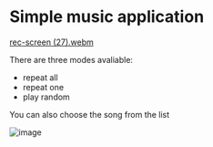 # Simple music application 



[rec-screen (27).webm](https://user-images.githubusercontent.com/101255867/221403326-a09cba49-086f-4685-a3e1-c9666d8bf536.webm)


There are three modes avaliable:
- repeat all
- repeat one
- play random

You can also choose the song from the list

![image](https://user-images.githubusercontent.com/101255867/221433733-c707e00e-b36c-48bb-ad8a-5fd43b1a600c.png)
